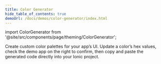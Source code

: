 ```yaml
---
title: Color Generator
hide_table_of_contents: true
demoUrl: /docs/demos/color-generator/index.html
---
```


import ColorGenerator from '@site/src/components/page/theming/ColorGenerator';

<head>
  <title>Color Generator: Create Custom Palettes and Themes for Ionic Apps</title>
  <meta
    name="description"
    content="Create custom color palettes for your Android and iOS app’s UI with the color generator. Learn to generate custom themes and shades using Ionic Framework."
  />
</head>

Create custom color palettes for your app’s UI. Update a color’s hex values, check the demo app on the right to confirm, then copy and paste the generated code directly into your Ionic project.

<ColorGenerator />

